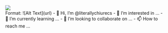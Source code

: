 <div>
<img id="xd" src="Downloads/chefii.jpg">
</div>
Format: ![Alt Text](url)
- 👋 Hi, I’m @literallychiurecs
- 👀 I’m interested in ...
- 🌱 I’m currently learning ...
- 💞️ I’m looking to collaborate on ...
- 📫 How to reach me ...

<!---
literallychiurecs/literallychiurecs is a ✨ special ✨ repository because its `README.md` (this file) appears on your GitHub profile.
You can click the Preview link to take a look at your changes.
--->
